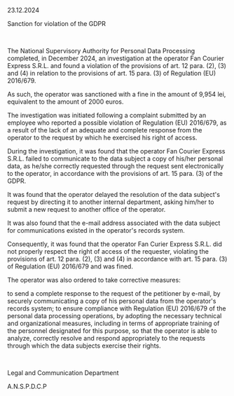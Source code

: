 23.12.2024

Sanction for violation of the GDPR

 

The National Supervisory Authority for Personal Data Processing completed, in December 2024, an investigation at the operator Fan Courier Express S.R.L. and found a violation of the provisions of art. 12 para. (2), (3) and (4) in relation to the provisions of art. 15 para. (3) of Regulation (EU) 2016/679.

As such, the operator was sanctioned with a fine in the amount of 9,954 lei, equivalent to the amount of 2000 euros.

The investigation was initiated following a complaint submitted by an employee who reported a possible violation of Regulation (EU) 2016/679, as a result of the lack of an adequate and complete response from the operator to the request by which he exercised his right of access.  

During the investigation, it was found that the operator Fan Courier Express S.R.L. failed to communicate to the data subject a copy of his/her personal data, as he/she correctly requested through the request sent electronically to the operator, in accordance with the provisions of art. 15 para. (3) of the GDPR.

It was found that the operator delayed the resolution of the data subject's request by directing it to another internal department, asking him/her to submit a new request to another office of the operator.

It was also found that the e-mail address associated with the data subject for communications existed in the operator's records system.

Consequently, it was found that the operator Fan Curier Express S.R.L. did not properly respect the right of access of the requester, violating the provisions of art. 12 para. (2), (3) and (4) in accordance with art. 15 para. (3) of Regulation (EU) 2016/679 and was fined.

The operator was also ordered to take corrective measures:

to send a complete response to the request of the petitioner by e-mail, by securely communicating a copy of his personal data from the operator's records system; to ensure compliance with Regulation (EU) 2016/679 of the personal data processing operations, by adopting the necessary technical and organizational measures, including in terms of appropriate training of the personnel designated for this purpose, so that the operator is able to analyze, correctly resolve and respond appropriately to the requests through which the data subjects exercise their rights.

 

Legal and Communication Department    

A.N.S.P.D.C.P
